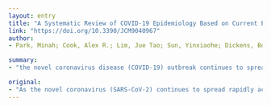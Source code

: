 ```yaml
---
layout: entry
title: "A Systematic Review of COVID-19 Epidemiology Based on Current Evidence"
link: "https://doi.org/10.3390/JCM9040967"
author:
- Park, Minah; Cook, Alex R.; Lim, Jue Tao; Sun, Yinxiaohe; Dickens, Borame L.

summary:
- "the novel coronavirus disease (COVID-19) outbreak continues to spread rapidly across the globe. Current evidence suggests it takes about 3-7 days for the epidemic to double in size. Of 21 estimates for the basic reproduction number ranging from 1.9 to 6.5, 13 were between 2.0 and 3.0. The true case fatality risk is yet unknown, current model-based estimates ranged from 0.3% to 1.4% for outside China."

original:
- "As the novel coronavirus (SARS-CoV-2) continues to spread rapidly across the globe, we aimed to identify and summarize the existing evidence on epidemiological characteristics of SARS-CoV-2 and the effectiveness of control measures to inform policymakers and leaders in formulating management guidelines, and to provide directions for future research. We conducted a systematic review of the published literature and preprints on the coronavirus disease (COVID-19) outbreak following predefined eligibility criteria. Of 317 research articles generated from our initial search on PubMed and preprint archives on 21 February 2020, 41 met our inclusion criteria and were included in the review. Current evidence suggests that it takes about 3-7 days for the epidemic to double in size. Of 21 estimates for the basic reproduction number ranging from 1.9 to 6.5, 13 were between 2.0 and 3.0. The incubation period was estimated to be 4-6 days, whereas the serial interval was estimated to be 4-8 days. Though the true case fatality risk is yet unknown, current model-based estimates ranged from 0.3% to 1.4% for outside China. There is an urgent need for rigorous research focusing on the mitigation efforts to minimize the impact on society."
---
```


